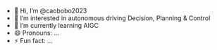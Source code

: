 - 👋 Hi, I’m @caobobo2023
- 👀 I’m interested in autonomous driving Decision, Planning & Control
- 🌱 I’m currently learning AIGC
- 😄 Pronouns: ...
- ⚡ Fun fact: ...

<!---
caobobo2023/caobobo2023 is a ✨ special ✨ repository because its `README.md` (this file) appears on your GitHub profile.
You can click the Preview link to take a look at your changes.
--->
